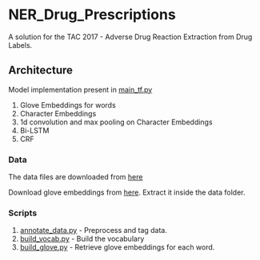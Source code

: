 # NER_Drug_Prescriptions

A solution for the TAC 2017 - Adverse Drug Reaction Extraction from Drug Labels.

## Architecture

Model implementation present in [main_tf.py](./models/chars_conv_lstm_crf/main_tf.py)
1. Glove Embeddings for words
2. Character Embeddings
3. 1d convolution and max pooling on Character Embeddings
4. Bi-LSTM
5. CRF

### Data

The data files are downloaded from [here](https://bionlp.nlm.nih.gov/tac2017adversereactions/)

Download glove embeddings from [here](https://nlp.stanford.edu/projects/glove/).
Extract it inside the data folder.

### Scripts

1. [annotate_data.py](./scripts/annotate_data.py) - Preprocess and tag data.
2. [build_vocab.py](./scripts/build_vocab.py) - Build the vocabulary
3. [build_glove.py](./scripts/build_glove.py) - Retrieve glove embeddings for each word.
